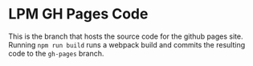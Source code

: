 # LPM GH Pages Code

This is the branch that hosts the source code for the github pages site. Running `npm run build` runs a webpack build and commits the resulting code to the `gh-pages` branch.
